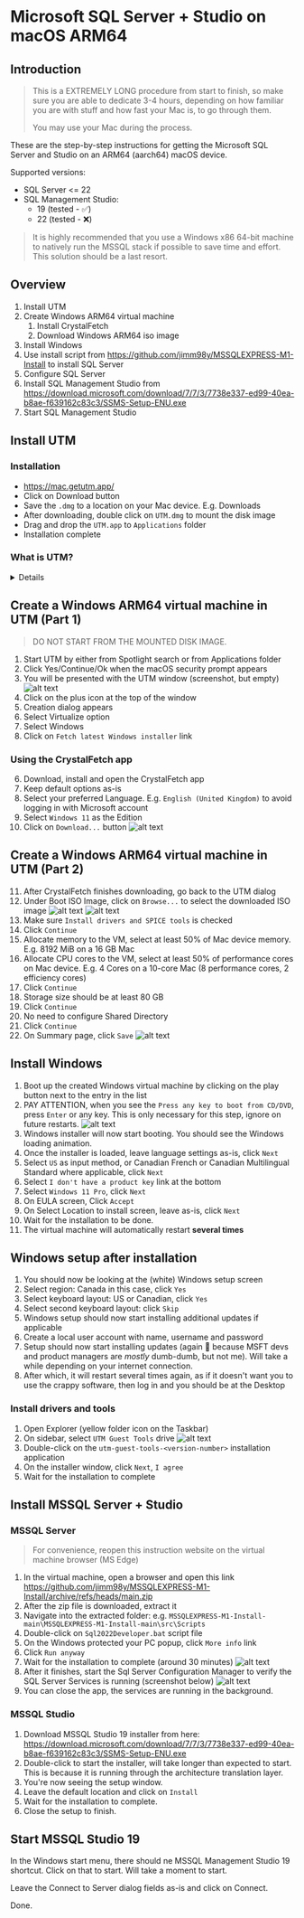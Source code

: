# Microsoft SQL Server + Studio on macOS ARM64

## Introduction

<blockquote class="warning">This is a EXTREMELY LONG procedure from start to finish, so make sure you are able to dedicate 3-4 hours, depending on how familiar you are with stuff and how fast your Mac is, to go through them.

You may use your Mac during the process.
</blockquote>

These are the step-by-step instructions for getting the Microsoft SQL Server and Studio on an ARM64 (aarch64) macOS device.

Supported versions:
- SQL Server <= 22
- SQL Management Studio:
  - 19 (tested - ✅)
  - 22 (tested - ❌)


> It is highly recommended that you use a Windows x86 64-bit machine to natively run the MSSQL stack if possible to save time and effort. This solution should be a last resort.

## Overview

1. Install UTM
2. Create Windows ARM64 virtual machine
   1. Install CrystalFetch
   2. Download Windows ARM64 iso image
3. Install Windows
4. Use install script from <https://github.com/jimm98y/MSSQLEXPRESS-M1-Install> to install SQL Server
5. Configure SQL Server
6. Install SQL Management Studio from <https://download.microsoft.com/download/7/7/3/7738e337-ed99-40ea-b8ae-f639162c83c3/SSMS-Setup-ENU.exe>
7. Start SQL Management Studio

## Install UTM

### Installation

- <https://mac.getutm.app/>
- Click on Download button
- Save the `.dmg` to a location on your Mac device. E.g. Downloads
- After downloading, double click on `UTM.dmg` to mount the disk image
- Drag and drop the `UTM.app` to `Applications` folder
- Installation complete

<summary>
  <h3>What is UTM?</h3>
  <details>
  UTM is an emulator and virtual machine host/manager. The underlying technology is called QEMU, which is open-source and widely used in the industry as the emulation and virtualization backend.
  </details>
</summary>

## Create a Windows ARM64 virtual machine in UTM (Part 1)

> DO NOT START FROM THE MOUNTED DISK IMAGE.

1. Start UTM by either from Spotlight search or from Applications folder
2. Click Yes/Continue/Ok when the macOS security prompt appears
3. You will be presented with the UTM window (screenshot, but empty)
![alt text](mssql-mac-assets/utm-window.png)
1. Click on the plus icon at the top of the window
2. Creation dialog appears
3. Select Virtualize option
4. Select Windows
5. Click on `Fetch latest Windows installer` link

### Using the CrystalFetch app

6. Download, install and open the CrystalFetch app
7.  Keep default options as-is
8.  Select your preferred Language. E.g. `English (United Kingdom)` to avoid logging in with Microsoft account
9.  Select `Windows 11` as the Edition
10. Click on `Download...` button
![alt text](mssql-mac-assets/crystalfetch.png)

## Create a Windows ARM64 virtual machine in UTM (Part 2)

11. After CrystalFetch finishes downloading, go back to the UTM dialog
12. Under Boot ISO Image, click on `Browse...` to select the downloaded ISO image
![alt text](mssql-mac-assets/windows-iso.png)
![alt text](mssql-mac-assets/vm-config-dialog.png)
13. Make sure `Install drivers and SPICE tools` is checked
14. Click `Continue`
15. Allocate memory to the VM, select at least 50% of Mac device memory. E.g. 8192 MiB on a 16 GB Mac
16. Allocate CPU cores to the VM, select at least 50% of performance cores on Mac device. E.g. 4 Cores on a 10-core Mac (8 performance cores, 2 efficiency cores)
17. Click `Continue`
18. Storage size should be at least 80 GB
19. Click `Continue`
20. No need to configure Shared Directory
21. Click `Continue`
22. On Summary page, click `Save`
![alt text](mssql-mac-assets/vm-summary.png)

## Install Windows

1. Boot up the created Windows virtual machine by clicking on the play button next to the entry in the list
2. PAY ATTENTION, when you see the `Press any key to boot from CD/DVD`, press `Enter` or any key. This is only necessary for this step, ignore on future restarts.
![alt text](mssql-mac-assets/boot-from-cd.png)
3. Windows installer will now start booting. You should see the Windows loading animation.
4. Once the installer is loaded, leave language settings as-is, click `Next`
5. Select `US` as input method, or Canadian French or Canadian Multilingual Standard where applicable, click `Next`
6. Select `I don't have a product key` link at the bottom
7. Select `Windows 11 Pro`, click `Next`
8. On EULA screen, Click `Accept`
9.  On Select Location to install screen, leave as-is, click `Next`
10. Wait for the installation to be done.
11. The virtual machine will automatically restart **several times**

## Windows setup after installation

1. You should now be looking at the (white) Windows setup screen
2. Select region: Canada in this case, click `Yes`
3. Select keyboard layout: US or Canadian, click `Yes`
4. Select second keyboard layout: click `Skip`
5. Windows setup should now start installing additional updates if applicable
6. Create a local user account with name, username and password
7. Setup should now start installing updates (again 🤡 because MSFT devs and product managers are *mostly* dumb-dumb, but not me). Will take a while depending on your internet connection.
8. After which, it will restart several times again, as if it doesn't want you to use the crappy software, then log in and you should be at the Desktop

### Install drivers and tools

1. Open Explorer (yellow folder icon on the Taskbar)
2. On sidebar, select `UTM Guest Tools` drive
![alt text](mssql-mac-assets/utm-guest-tools.png)
3. Double-click on the `utm-guest-tools-<version-number>` installation application
4. On the installer window, click `Next`, `I agree`
5. Wait for the installation to complete

## Install MSSQL Server + Studio

### MSSQL Server

> For convenience, reopen this instruction website on the virtual machine browser (MS Edge)

1. In the virtual machine, open a browser and open this link <https://github.com/jimm98y/MSSQLEXPRESS-M1-Install/archive/refs/heads/main.zip>
2. After the zip file is downloaded, extract it
3. Navigate into the extracted folder: e.g. `MSSQLEXPRESS-M1-Install-main\MSSQLEXPRESS-M1-Install-main\src\Scripts`
4. Double-click on `Sql2022Developer.bat` script file
5. On the Windows protected your PC popup, click `More info` link
6. Click `Run anyway`
7. Wait for the installation to complete (around 30 minutes)
![alt text](mssql-mac-assets/installing-sqlserver.png)
8. After it finishes, start the Sql Server Configuration Manager to verify the SQL Server Services is running (screenshot below)
![alt text](mssql-mac-assets/sql-server-config-mgr.png)
9. You can close the app, the services are running in the background.

### MSSQL Studio

1. Download MSSQL Studio 19 installer from here: <https://download.microsoft.com/download/7/7/3/7738e337-ed99-40ea-b8ae-f639162c83c3/SSMS-Setup-ENU.exe>
2. Double-click to start the installer, will take longer than expected to start. This is because it is running through the architecture translation layer.
3. You're now seeing the setup window.
4. Leave the default location and click on `Install`
5. Wait for the installation to complete.
6. Close the setup to finish.

## Start MSSQL Studio 19

In the Windows start menu, there should ne MSSQL Management Studio 19 shortcut. Click on that to start. Will take a moment to start.

Leave the Connect to Server dialog fields as-is and click on Connect.

Done.